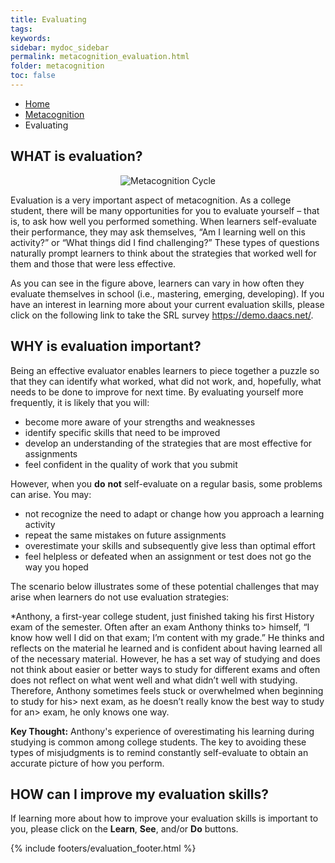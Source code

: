 ```yaml
---
title: Evaluating
tags: 
keywords: 
sidebar: mydoc_sidebar
permalink: metacognition_evaluation.html
folder: metacognition
toc: false
---
```


<ul class="breadcrumb">
    <li><a href="index.html">Home</a></li>
    <li><a href="metacognition.html">Metacognition</a></li>
    <li class="active">Evaluating</li>
</ul>

## WHAT is evaluation?

<center><img src='images/Metacognitive-Evaluation FINAL.PNG' alt='Metacognition Cycle' /></center>

Evaluation is a very important aspect of metacognition. As a college student, there will be many opportunities for you to evaluate yourself – that is, to ask how well you performed something. When learners self-evaluate their performance, they may ask themselves, “Am I learning well on this activity?” or “What things did I find challenging?” These types of questions naturally prompt learners to think about the strategies that worked well for them and those that were less effective. 

As you can see in the figure above, learners can vary in how often they evaluate themselves in school (i.e., mastering, emerging, developing). If you have an interest in learning more about your current evaluation skills, please click on the following link to take the SRL survey https://demo.daacs.net/.

## WHY is evaluation important?

Being an effective evaluator enables learners to piece together a puzzle so that they can identify what worked, what did not work, and, hopefully, what needs to be done to improve for next time. By evaluating yourself more frequently, it is likely that you will:

* become more aware of your strengths and weaknesses
* identify specific skills that need to be improved
* develop an understanding of the strategies that are most effective for assignments
* feel confident in the quality of work that you submit


However, when you **do** **not** self-evaluate on a regular basis, some problems can arise. You may:

* not recognize the need to adapt or change how you approach a learning activity
* repeat the same mistakes on future assignments
* overestimate your skills and subsequently give less than optimal effort
* feel helpless or defeated when an assignment or test does not go the way you hoped


The scenario below illustrates some of these potential challenges that may arise when learners do not use evaluation strategies:

<div markdown="span" class="alert alert-danger" role="alert"><i class="fa fa-exclamation-circle"></i> *Anthony, a first-year college student, just finished taking his first History exam of the semester. Often after an exam Anthony thinks to> himself, “I know how well I did on that exam; I’m content with my grade.” He thinks and reflects on the material he learned and is confident about having learned all of the necessary material. However, he has a set way of studying and does not think about easier or better ways to study for different exams and often does not reflect on what went well and what didn’t well with studying. Therefore, Anthony sometimes feels stuck or overwhelmed when beginning to study for his> next exam, as he doesn’t really know the best way to study for an> exam, he only knows one way.
</div>

**Key Thought:** Anthony's experience of overestimating his learning during studying is common among college students. The key to avoiding these types of misjudgments is to remind constantly self-evaluate to obtain an accurate picture of how you perform.

## HOW can I improve my evaluation skills?

If learning more about how to improve your evaluation skills is important to you, please click on the **Learn**, **See**, and/or **Do** buttons.


{% include footers/evaluation_footer.html %}

